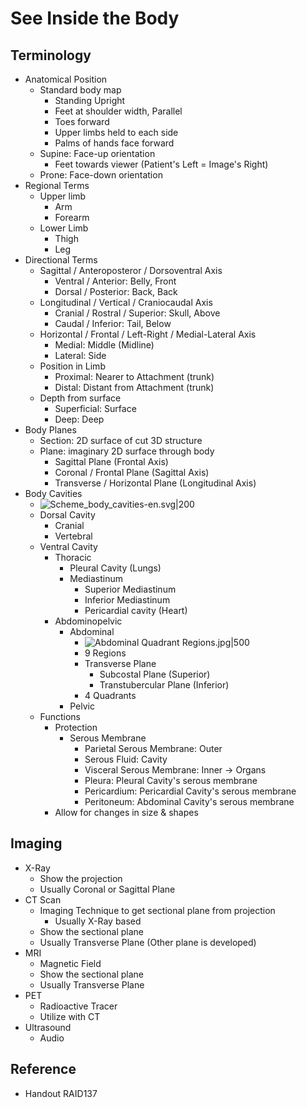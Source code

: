 # See Inside the Body

## Terminology

* Anatomical Position
  * Standard body map
    * Standing Upright
    * Feet at shoulder width, Parallel
    * Toes forward
    * Upper limbs held to each side
    * Palms of hands face forward
  * Supine: Face-up orientation
    * Feet towards viewer (Patient's Left = Image's Right)
  * Prone: Face-down orientation
* Regional Terms
  * Upper limb
    * Arm
    * Forearm
  * Lower Limb
    * Thigh
    * Leg
* Directional Terms
  * Sagittal / Anteroposteror / Dorsoventral Axis
    * Ventral / Anterior: Belly, Front
    * Dorsal / Posterior: Back, Back
  * Longitudinal / Vertical / Craniocaudal Axis
    * Cranial / Rostral / Superior: Skull, Above
    * Caudal / Inferior: Tail, Below
  * Horizontal / Frontal / Left-Right / Medial-Lateral Axis
    * Medial: Middle (Midline)
    * Lateral: Side
  * Position in Limb
    * Proximal: Nearer to Attachment (trunk)
    * Distal: Distant from Attachment (trunk)
  * Depth from surface
    * Superficial: Surface
    * Deep: Deep
* Body Planes
  * Section: 2D surface of cut 3D structure
  * Plane: imaginary 2D surface through body
    * Sagittal Plane (Frontal Axis)
    * Coronal / Frontal Plane (Sagittal Axis)
    * Transverse / Horizontal Plane (Longitudinal Axis)
* Body Cavities
  * ![Scheme\_body\_cavities-en.svg|200](https://upload.wikimedia.org/wikipedia/commons/e/ee/Scheme_body_cavities-en.svg)
  * Dorsal Cavity
    * Cranial
    * Vertebral
  * Ventral Cavity
    * Thoracic
      * Pleural Cavity (Lungs)
      * Mediastinum
        * Superior Mediastinum
        * Inferior Mediastinum
        * Pericardial cavity (Heart)
    * Abdominopelvic
      * Abdominal
        * ![Abdominal Quadrant Regions.jpg|500](https://upload.wikimedia.org/wikipedia/commons/c/c9/Abdominal_Quadrant_Regions.jpg)
        * 9 Regions
        * Transverse Plane
          * Subcostal Plane (Superior)
          * Transtubercular Plane (Inferior)
        * 4 Quadrants
      * Pelvic
  * Functions
    * Protection
      * Serous Membrane
        * Parietal Serous Membrane: Outer
        * Serous Fluid: Cavity
        * Visceral Serous Membrane: Inner → Organs
        * Pleura: Pleural Cavity's serous membrane
        * Pericardium: Pericardial Cavity's serous membrane
        * Peritoneum: Abdominal Cavity's serous membrane
    * Allow for changes in size & shapes

## Imaging

* X-Ray
  * Show the projection
  * Usually Coronal or Sagittal Plane
* CT Scan
  * Imaging Technique to get sectional plane from projection
    * Usually X-Ray based
  * Show the sectional plane
  * Usually Transverse Plane (Other plane is developed)
* MRI
  * Magnetic Field
  * Show the sectional plane
  * Usually Transverse Plane
* PET
  * Radioactive Tracer
  * Utilize with CT
* Ultrasound
  * Audio

## Reference

* Handout RAID137
